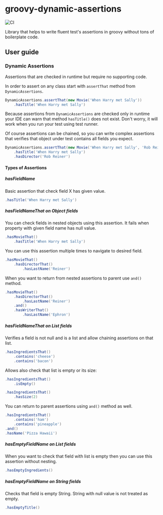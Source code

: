 # groovy-dynamic-assertions

![CI](https://github.com/khalicki/groovy-dynamic-assertions/actions/workflows/ci.yml/badge.svg)

Library that helps to write fluent test's assertions in groovy without tons of boilerplate code.

## User guide

### Dynamic Assertions

Assertions that are checked in runtime but require no supporting code.

In order to assert on any class start with `assertThat` method from `DynamicAssertions`.

```groovy
DynamicAssertions.assertThat(new Movie('When Harry met Sally'))
    .hasTitle('When Harry met Sally')
```

Because assertions from `DynamicAssertions` are checked only in runtime your IDE can warn that method `hasTitle()` does not exist. Don't worry, it will work when you run your test using test runner.

Of course assertions can be chained, so you can write complex assertions that verifies that object under test contains all fields you expect.

```groovy
DynamicAssertions.assertThat(new Movie('When Harry met Sally', 'Rob Reiner'))
    .hasTitle('When Harry met Sally')
    .hasDirector('Rob Reiner')
```

#### Types of Assertions

##### hasFieldName

Basic assertion that check field X has given value.

```groovy
.hasTitle('When Harry met Sally')
```

##### hasFieldNameThat on Object fields

You can check fields in nested objects using this assertion. It fails when property with given field name has null value.

```groovy
.hasMovieThat()
    .hasTitle('When Harry met Sally')
```

You can use this assertion multiple times to navigate to desired field.
```groovy
.hasMovieThat()
    .hasDirectorThat()
        .hasLastName('Reiner')
```

When you want to return from nested assertions to parent use `and()` method.
```groovy
.hasMovieThat()
    .hasDirectorThat()
        .hasLastName('Reiner')
    .and()
    .hasWriterThat()
        .hasLastName('Ephron')
```


##### hasFieldNameThat on List fields

Verifies a field is not null and is a list and allow chaining assertions on that list.

```groovy
.hasIngredientsThat()
    .contains('cheese')
    .contains('bacon')    
```

Allows also check that list is empty or its size:
```groovy
.hasIngredientsThat()
    .isEmpty()

.hasIngredientsThat()
    .hasSize(2)
```

You can return to parent assertions using `and()` method as well.

```groovy
.hasIngredientsThat()
    .contains('ham')
    .contains('pineapple')
.and()
.hasName('Pizza Hawaii')
```


##### hasEmptyFieldName on List fields

When you want to check that field with list is empty then you can use this assertion without nesting.

```groovy
.hasEmptyIngredients()
```

##### hasEmptyFieldName on String fields

Checks that field is empty String. String with null value is not treated as empty.

```groovy
.hasEmptyTitle()
```
